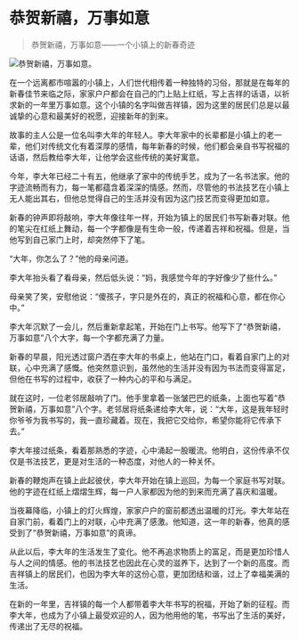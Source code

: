 # 恭贺新禧，万事如意

> 恭贺新禧，万事如意——一个小镇上的新春奇迹

![恭贺新禧，万事如意。](/images/76801ce0ffc24283bdc8bcda69a13fda.jpg)

在一个远离都市喧嚣的小镇上，人们世代相传着一种独特的习俗，那就是在每年的新春佳节来临之际，家家户户都会在自己的门上贴上红纸，写上吉祥的话语，以祈求新的一年里万事如意。这个小镇的名字叫做吉祥镇，因为这里的居民们总是以最诚挚的心意和最美好的祝愿，迎接新年的到来。

故事的主人公是一位名叫李大年的年轻人。李大年家中的长辈都是小镇上的老一辈，他们对传统文化有着深厚的感情，每年新春的时候，他们都会亲自书写祝福的话语，然后教给李大年，让他学会这些传统的美好寓意。

今年，李大年已经二十有五，他继承了家中的传统手艺，成为了一名书法家。他的字迹流畅而有力，每一笔都蕴含着深深的情感。然而，尽管他的书法技艺在小镇上无人能出其右，但他总觉得自己的生活并没有因为这门技艺而变得更加如意。

新春的钟声即将敲响，李大年像往年一样，开始为镇上的居民们书写新春对联。他的笔尖在红纸上舞动，每一个字都像是有生命一般，传递着吉祥和祝福。但是，当他写到自己家门上时，却突然停下了笔。

“大年，你怎么了？”他的母亲问道。

李大年抬头看了看母亲，然后低头说：“妈，我感觉今年的字好像少了些什么。”

母亲笑了笑，安慰他说：“傻孩子，字只是外在的，真正的祝福和心意，都在你心中。”

李大年沉默了一会儿，然后重新拿起笔，开始在门上书写。他写下了“恭贺新禧，万事如意”八个大字，每一个字都充满了力量。

新春的早晨，阳光透过窗户洒在李大年的书桌上，他站在门口，看着自家门上的对联，心中充满了感慨。他突然意识到，虽然他的生活并没有因为书法而变得富足，但他在书写的过程中，收获了一种内心的平和与满足。

就在这时，一位老邻居敲响了门。他手里拿着一张皱巴巴的纸条，上面也写着“恭贺新禧，万事如意”八个字。老邻居将纸条递给李大年，说：“大年，这是我年轻时你爷爷为我书写的，我一直珍藏着。现在，我把它交给你，希望你能将它传承下去。”

李大年接过纸条，看着那熟悉的字迹，心中涌起一股暖流。他明白，这份传承不仅仅是书法技艺，更是对生活的一种态度，对他人的一种关怀。

新春的鞭炮声在镇上此起彼伏，李大年开始在镇上巡回，为每一个家庭书写对联。他的字迹在红纸上熠熠生辉，每一户人家都因为他的到来而充满了喜庆和温暖。

当夜幕降临，小镇上的灯火辉煌，家家户户的窗前都透出温暖的灯光。李大年站在自家门前，看着门上的对联，心中充满了感激。他知道，这一年的新春，他真的感受到了“恭贺新禧，万事如意”的真谛。

从此以后，李大年的生活发生了变化。他不再追求物质上的富足，而是更加珍惜人与人之间的情感。他的书法技艺也因此在心灵的滋养下，达到了一个新的高度。而吉祥镇上的居民们，也因为李大年的这份心意，更加团结和谐，过上了幸福美满的生活。

在新的一年里，吉祥镇的每一个人都带着李大年书写的祝福，开始了新的征程。而李大年，也成为了小镇上最受欢迎的人，因为他用他的笔，书写出了生活的美好，传递出了无尽的祝福。